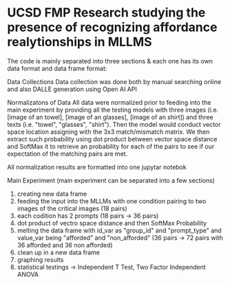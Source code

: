 # UCSD FMP Research studying the presence of recognizing affordance realytionships in MLLMS

The code is mainly separated into three sections & each one has its own data format and data frame format:

Data Collections
Data collection was done both by manual searching online and also DALLE generation using Open AI API

Normalizatons of Data
   All data were normalized prior to feeding into the main experiment by providing all the testing models with three images (i.e. [image of an towel], [image of an glasses], [image of an shirt]) and three texts (i.e. "towel", "glasses", "shirt"). Then the model would conduct vector space location assigning with the 3x3 match/mismatch matrix. We then extract such probability using dot product between vector space distance and SoftMax it to retrieve an probability for each of the pairs to see if our expectation of the matching pairs are met.

All normalization results are formatted into one jupytar notebok

Main Experiment (main experiment can be separated into a few sections)
1. creating new data frame
2. feeding the input into the MLLMs with one condition pairing to two images of the critical images (18 pairs)
3. each codition has 2 prompts (18 pairs -> 36 pairs)
4. dot product of vectro space distance and then SoftMax Probability
5. melting the data frame with id_var as "group_id" and "prompt_type" and value_var being "afforded" and "non_afforded" (36 pairs -> 72 pairs with 36 afforded and 36 non afforded)
6. clean up in a new data frame
7. graphing results
8. statistical testings -> Independent T Test, Two Factor Independent ANOVA
   
